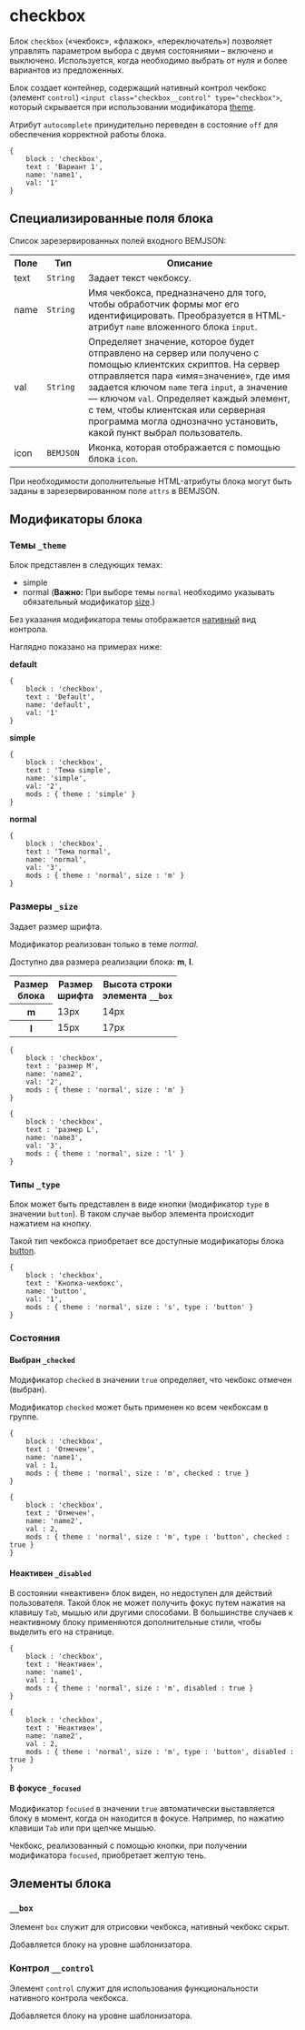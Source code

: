 # checkbox

Блок `checkbox` («чекбокс», «флажок», «переключатель») позволяет управлять параметром выбора с двумя состояниями – включено и выключено. Используется, когда необходимо выбрать от нуля и более вариантов из предложенных.

Блок создает контейнер, содержащий нативный контрол чекбокс (элемент `control`) `<input class="checkbox__control" type="checkbox">`, который скрывается при использовании модификатора [theme](#theme).

Атрибут `autocomplete` принудительно переведен в состояние `off` для обеспечения корректной работы блока.

```bemjson
{
    block : 'checkbox',
    text : 'Вариант 1',
    name: 'name1',
    val: '1'
}
```

## Специализированные поля блока

Список зарезервированных полей входного BEMJSON:

<table>
    <tr>
        <th>Поле</th>
        <th>Тип</th>
        <th>Описание</th>
    </tr>
    <tr>
        <td>text</td>
        <td>
            <code>String</code>
        </td>
        <td>Задает текст чекбоксу.</td>
    </tr>
    <tr>
        <td>name</td>
        <td>
            <code>String</code>
        </td>
        <td>Имя чекбокса, предназначено для того, чтобы обработчик формы мог его идентифицировать. Преобразуется в HTML-атрибут <code>name</code> вложенного блока <code>input</code>.</td>
    </tr>
    <tr>
        <td>val</td>
        <td>
            <code>String</code>
        </td>
        <td>Определяет значение, которое будет отправлено на сервер или получено с помощью клиентских скриптов. На сервер отправляется пара «имя=значение», где имя задается ключом <code>name</code> тега <code>input</code>, а значение — ключом <code>val</code>. Определяет каждый элемент, с тем, чтобы клиентская или серверная программа могла однозначно установить, какой пункт выбрал пользователь.</td>
    </tr>
    <tr>
        <td>icon</td>
        <td>
            <code>BEMJSON</code>
        </td>
        <td>Иконка, которая отображается с помощью блока <code>icon</code>.</td>
    </tr>
</table>

При необходимости дополнительные HTML-атрибуты блока могут быть заданы в зарезервированном поле `attrs` в BEMJSON.

##  Модификаторы блока

<a name="theme"></a>
### Темы `_theme`

Блок представлен в следующих темах:

 * simple
 * normal (**Важно:** При выборе темы `normal` необходимо указывать обязательный модификатор [size](#size).)

Без указания модификатора темы отображается [нативный](#native) вид контрола.

Наглядно показано на примерах ниже:

<a name="native"></a>
**default**

```bemjson
{
    block : 'checkbox',
    text : 'Default',
    name: 'default',
    val: '1'
}
```

**simple**

```bemjson
{
    block : 'checkbox',
    text : 'Тема simple',
    name: 'simple',
    val: '2',
    mods : { theme : 'simple' }
}
```

**normal**

```bemjson
{
    block : 'checkbox',
    text : 'Тема normal',
    name: 'normal',
    val: '3',
    mods : { theme : 'normal', size : 'm' }
}
```
<a name="size"></a>

### Размеры `_size`

Задает размер шрифта.

Модификатор реализован только в теме *normal*.

Доступно два размера реализации блока: **m**, **l**.

<table>
    <tr>
        <th>Размер<br>блока</th>
        <th>Размер<br>шрифта</th>
        <th>Высота строки<br>элемента <code>__box</code></th>
    </tr>
    <tr>
        <th>m</th>
        <td>13px</td>
        <td>14px</td>
    </tr>
    <tr>
        <th>l</th>
        <td>15px</td>
        <td>17px</td>
    </tr>
</table>

```bemjson
{
    block : 'checkbox',
    text : 'размер M',
    name: 'name2',
    val: '2',
    mods : { theme : 'normal', size : 'm' }
}
```

```bemjson
{
    block : 'checkbox',
    text : 'размер L',
    name: 'name3',
    val: '3',
    mods : { theme : 'normal', size : 'l' }
}
```

### Типы `_type`

Блок может быть представлен в виде кнопки (модификатор `type` в значении `button`). В таком случае выбор элемента происходит нажатием на кнопку.

 Такой тип чекбокса приобретает все доступные модификаторы блока [button](../button/button.ru.md).

```bemjson
{
    block : 'checkbox',
    text : 'Кнопка-чекбокс',
    name: 'button',
    val: '1',
    mods : { theme : 'normal', size : 's', type : 'button' }
}
```

### Состояния

####  Выбран `_checked`

Модификатор `checked` в значении `true` определяет, что чекбокс отмечен (выбран).

Модификатор `checked` может быть применен ко всем чекбоксам в группе.

```bemjson
{
    block : 'checkbox',
    text : 'Отмечен',
    name: 'name1',
    val : 1,
    mods : { theme : 'normal', size : 'm', checked : true }
}
```

```bemjson
{
    block : 'checkbox',
    text : 'Отмечен',
    name: 'name2',
    val : 2,
    mods : { theme : 'normal', size : 'm', type : 'button', checked : true }
}
```
#### Неактивен `_disabled`

В состоянии «неактивен» блок виден, но недоступен для действий пользователя. Такой блок не может получить фокус путем нажатия на клавишу `Tab`, мышью или другими способами. В большинстве случаев к неактивному блоку применяются дополнительные стили, чтобы выделить его на странице.

```bemjson
{
    block : 'checkbox',
    text : 'Неактивен',
    name: 'name1',
    val : 1,
    mods : { theme : 'normal', size : 'm', disabled : true }
}
```

```bemjson
{
    block : 'checkbox',
    text : 'Неактивен',
    name: 'name2',
    val : 2,
    mods : { theme : 'normal', size : 'm', type : 'button', disabled : true }
}
```

#### В фокусе `_focused`

Модификатор `focused` в значении `true` автоматически выставляется блоку в момент, когда он находится в фокусе. Например, по нажатию клавиши `Tab` или при щелчке мышью.

Чекбокс, реализованный с помощью кнопки, при получении модификатора `focused`, приобретает желтую тень.

## Элементы блока

### `__box`

Элемент `box` служит для отрисовки чекбокса, нативный чекбокс скрыт.

Добавляется блоку на уровне шаблонизатора.

### Контрол `__control`

Элемент `control` служит для использования функциональности нативного контрола чекбокса.

Добавляется блоку на уровне шаблонизатора.
